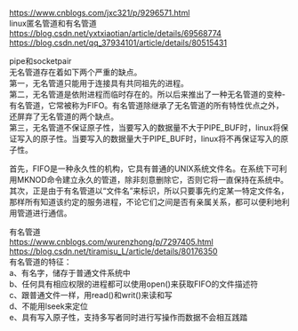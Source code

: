 https://www.cnblogs.com/jxc321/p/9296571.html    
linux匿名管道和有名管道    
https://blog.csdn.net/yxtxiaotian/article/details/69568774  
https://blog.csdn.net/qq_37934101/article/details/80515431  

pipe和socketpair  
无名管道存在着如下两个严重的缺点。  
    第一，无名管道只能用于连接具有共同祖先的进程。  
    第二，无名管道是依附进程而临时存在的。所以后来推出了一种无名管道的变种-有名管道，它常被称为FIFO。有名管道除继承了无名管道的所有特性优点之外，还屏弃了无名管道的两个缺点。   
    第三，无名管道不保证原子性，当要写入的数据量不大于PIPE_BUF时，linux将保证写入的原子性。当要写入的数据量大于PIPE_BUF时，linux将不再保证写入的原子性。  
    
首先，FIFO是一种永久性的机构，它具有普通的UNIX系统文件名。在系统下可利用MKNOD命令建立永久的管道，除非刻意删除它，否则它将一直保持在系统中。  
其次，正是由于有名管道以“文件名”来标识，所以只要事先约定某一特定文件名，那样所有知道该约定的服务进程，不论它们之间是否有亲属关系，都可以便利地利用管道进行通信。  

有名管道   
https://www.cnblogs.com/wurenzhong/p/7297405.html  
https://blog.csdn.net/tiramisu_L/article/details/80176350    
有名管道的特征：  
a、有名字，储存于普通文件系统中  
b、任何具有相应权限的进程都可以使用open()来获取FIFO的文件描述符  
c、跟普通文件一样，用read()和writ()来读和写  
d、不能用lseek来定位  
e、具有写入原子性，支持多写者同时进行写操作而数据不会相互践踏  
